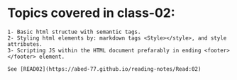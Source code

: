 # Topics covered in class-02:
    1- Basic html structue with semantic tags.
    2- Styling html elements by: markdown tags <Style></style>, and style attributes.
    3- Scripting JS within the HTML document prefarably in ending <footer></footer> element.
   
    See [READ02](https://abed-77.github.io/reading-notes/Read:02)
    
